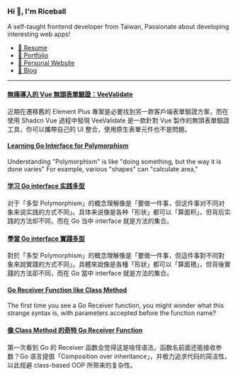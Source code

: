 <h3 >Hi 👋, I'm Riceball</h3>
<p>A self-taught frontend developer from Taiwan, Passionate about developing interesting web apps!</p>

- [📜 Resume](https://weweweb.pages.dev/en/resume/)
- [💼 Portfolio](https://weweweb.pages.dev/en/work/)
- [🏡 Personal Website](https://weweweb.pages.dev/en/)
- [📝 Blog](https://www.webdong.dev/en/)
---

<!--START_SECTION:feed-->
#### [無痛導入的 Vue 無頭表單驗證：VeeValidate](https:&#x2F;&#x2F;www.webdong.dev&#x2F;zh-tw&#x2F;post&#x2F;veevalidate&#x2F;) 
近期在遷移舊的 Element Plus 專案是必要找到另一款客戶端表單驗證方案，而在使用 Shadcn Vue 過程中發現 VeeValidate 是一款針對 Vue 製作的無頭表單驗證工具，你可以攜帶自己的 UI 整合，使用原生表單元件也不是問題。
#### [Learning Go Interface for Polymorphism](https:&#x2F;&#x2F;www.webdong.dev&#x2F;en&#x2F;post&#x2F;go-interface&#x2F;) 
Understanding &quot;Polymorphism&quot; is like &quot;doing something, but the way it is done varies&quot; For example, various &quot;shapes&quot; can &quot;calculate area,&quot;
#### [学习 Go interface 实践多型](https:&#x2F;&#x2F;www.webdong.dev&#x2F;zh-cn&#x2F;post&#x2F;go-interface&#x2F;) 
对于「多型 Polymorphism」的概念理解像是「要做一件事，但这件事对不同对象来说实践的方式不同」。具体来说像是各种「形状」都可以「算面积」，但背后实践的方法却不同，而在 Go 当中 interface 就是方法的集合。
#### [學習 Go interface 實踐多型](https:&#x2F;&#x2F;www.webdong.dev&#x2F;zh-tw&#x2F;post&#x2F;go-interface&#x2F;) 
對於「多型 Polymorphism」的概念理解像是「要做一件事，但這件事對不同對象來說實踐的方式不同」。具體來說像是各種「形狀」都可以「算面積」，但背後實踐的方法卻不同，而在 Go 當中 interface 就是方法的集合。
#### [Go Receiver Function like Class Method](https:&#x2F;&#x2F;www.webdong.dev&#x2F;en&#x2F;post&#x2F;go-receiver-function&#x2F;) 
The first time you see a Go Receiver function, you might wonder what this strange syntax is, with parameters accepted before the function name?
#### [像 Class Method 的奇特 Go Receiver Function](https:&#x2F;&#x2F;www.webdong.dev&#x2F;zh-cn&#x2F;post&#x2F;go-receiver-function&#x2F;) 
第一次看到 Go 的 Receiver 函数会觉得这是啥怪语法，函数名前面还能接收参数？Go 语言提倡「Composition over inheritance」，并极力追求代码的简洁性，以此规避 class-based OOP 所带来的复杂性。
<!--END_SECTION:feed-->

